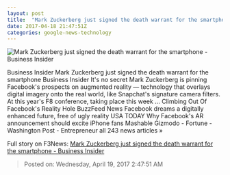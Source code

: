 ```yaml
---
layout: post
title:  "Mark Zuckerberg just signed the death warrant for the smartphone - Business Insider"
date: 2017-04-18 21:47:51Z
categories: google-news-technology
---
```


![Mark Zuckerberg just signed the death warrant for the smartphone - Business Insider](http://static1.businessinsider.com/image/58f65ef5f40daedd048b5352-1190-625/mark-zuckerberg-just-signed-the-death-warrant-for-the-smartphone.jpg)

Business Insider Mark Zuckerberg just signed the death warrant for the smartphone Business Insider It's no secret Mark Zuckerberg is pinning Facebook's prospects on augmented reality — technology that overlays digital imagery onto the real world, like Snapchat's signature camera filters. At this year's F8 conference, taking place this week ... Climbing Out Of Facebook's Reality Hole BuzzFeed News Facebook dreams a digitally enhanced future, free of ugly reality USA TODAY Why Facebook's AR announcement should excite iPhone fans Mashable Gizmodo - Fortune - Washington Post - Entrepreneur all 243 news articles »


Full story on F3News: [Mark Zuckerberg just signed the death warrant for the smartphone - Business Insider](http://www.f3nws.com/n/ngNcYE)

> Posted on: Wednesday, April 19, 2017 2:47:51 AM
